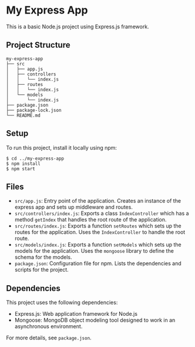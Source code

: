 # My Express App

This is a basic Node.js project using Express.js framework.

## Project Structure

```
my-express-app
├── src
│   ├── app.js
│   ├── controllers
│   │   └── index.js
│   ├── routes
│   │   └── index.js
│   └── models
│       └── index.js
├── package.json
├── package-lock.json
└── README.md
```

## Setup

To run this project, install it locally using npm:

```
$ cd ../my-express-app
$ npm install
$ npm start
```

## Files

- `src/app.js`: Entry point of the application. Creates an instance of the express app and sets up middleware and routes.
- `src/controllers/index.js`: Exports a class `IndexController` which has a method `getIndex` that handles the root route of the application.
- `src/routes/index.js`: Exports a function `setRoutes` which sets up the routes for the application. Uses the `IndexController` to handle the root route.
- `src/models/index.js`: Exports a function `setModels` which sets up the models for the application. Uses the `mongoose` library to define the schema for the models.
- `package.json`: Configuration file for npm. Lists the dependencies and scripts for the project.

## Dependencies

This project uses the following dependencies:

- Express.js: Web application framework for Node.js
- Mongoose: MongoDB object modeling tool designed to work in an asynchronous environment.

For more details, see `package.json`.